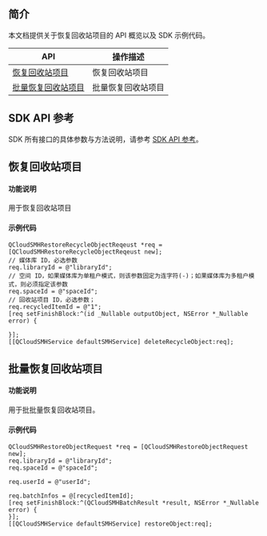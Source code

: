 ## 简介

本文档提供关于恢复回收站项目的 API 概览以及 SDK 示例代码。

| API                                                          | 操作描述                         |
| ------------------------------------------------------------ | -------------------------------- |
| [恢复回收站项目](https://cloud.tencent.com/document/product/1339/71123) | 恢复回收站项目         |
| [批量恢复回收站项目](https://cloud.tencent.com/document/product/1339/71124) | 批量恢复回收站项目         |

## SDK API 参考

SDK 所有接口的具体参数与方法说明，请参考 [SDK API 参考](https://smh-sdk-doc-1253960454.cos.ap-guangzhou.myqcloud.com/ios_api_doc/html/index.html)。

## 恢复回收站项目

#### 功能说明

用于恢复回收站项目

#### 示例代码

```
QCloudSMHRestoreRecycleObjectReqeust *req = [QCloudSMHRestoreRecycleObjectReqeust new];
// 媒体库 ID，必选参数
req.libraryId = @"libraryId";
// 空间 ID，如果媒体库为单租户模式，则该参数固定为连字符(-)；如果媒体库为多租户模式，则必须指定该参数
req.spaceId = @"spaceId";
// 回收站项目 ID，必选参数；
req.recycledItemId = @"1";
[req setFinishBlock:^(id _Nullable outputObject, NSError *_Nullable error) {

}];
[[QCloudSMHService defaultSMHService] deleteRecycleObject:req];
```

## 批量恢复回收站项目

#### 功能说明

用于批批量恢复回收站项目。

#### 示例代码

```
QCloudSMHRestoreObjectRequest *req = [QCloudSMHRestoreObjectRequest new];
req.libraryId = @"libraryId";
req.spaceId = @"spaceId";

req.userId = @"userId";

req.batchInfos = @[recycledItemId];
[req setFinishBlock:^(QCloudSMHBatchResult *result, NSError *_Nullable error) {
}];
[[QCloudSMHService defaultSMHService] restoreObject:req];
```